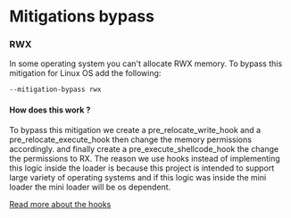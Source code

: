 # Mitigations bypass

### RWX
In some operating system you can't allocate RWX memory.
To bypass this mitigation for Linux OS add the following:
```cmd
--mitigation-bypass rwx
```
#### How does this work ?
To bypass this mitigation we create a pre_relocate_write_hook and a pre_relocate_execute_hook
then change the memory permissions accordingly.
and finally create a pre_execute_shellcode_hook the change the permissions to RX.
The reason we use hooks instead of implementing this logic inside the loader
is because this project is intended to support large variety of operating systems
and if this logic was inside the mini loader the mini loader will be os dependent.

[Read more about the hooks](../shelf/hooks/builtin/rwx_bypass.py)
